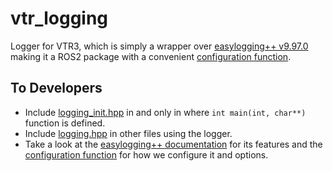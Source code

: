 # vtr_logging

Logger for VTR3, which is simply a wrapper over [easylogging++ v9.97.0](https://github.com/amrayn/easyloggingpp) making it a ROS2 package with a convenient [configuration function](./src/configure.cpp).

## To Developers

- Include [logging_init.hpp](./include/vtr_logging/logging_init.hpp) in and only in where `int main(int, char**)` function is defined.
- Include [logging.hpp](./include/vtr_logging/logging.hpp) in other files using the logger.
- Take a look at the [easylogging++ documentation](https://github.com/amrayn/easyloggingpp) for its features and the [configuration function](./include/vtr_logging/configure.hpp) for how we configure it and options.
